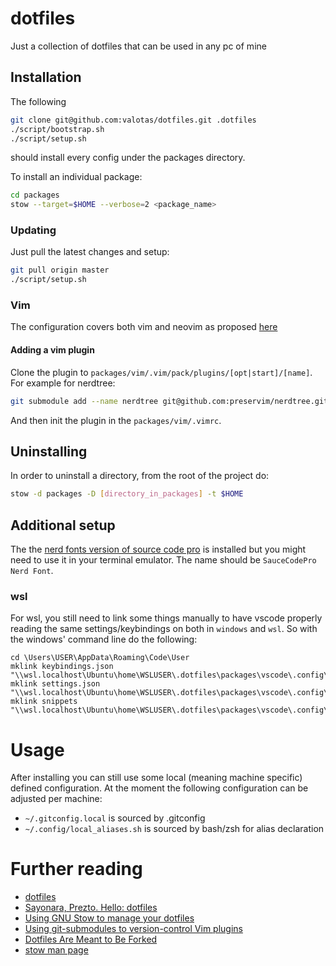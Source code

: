 # dotfiles
Just a collection of dotfiles that can be used in any pc of mine

## Installation

The following

```sh
git clone git@github.com:valotas/dotfiles.git .dotfiles
./script/bootstrap.sh
./script/setup.sh
```

should install every config under the packages directory.

To install an individual package:

```sh
cd packages
stow --target=$HOME --verbose=2 <package_name>
```

### Updating

Just pull the latest changes and setup:

```sh
git pull origin master
./script/setup.sh
```

### Vim

The configuration covers both vim and neovim as proposed [here](https://www.youtube.com/watch?v=X2_R3uxDN6g)

#### Adding a vim plugin

Clone the plugin to `packages/vim/.vim/pack/plugins/[opt|start]/[name]`. For example for nerdtree:

```sh
git submodule add --name nerdtree git@github.com:preservim/nerdtree.git packages/vim/.vim/pack/plugins/opt/nerdtree 
```

And then init the plugin in the `packages/vim/.vimrc`.

## Uninstalling 

In order to uninstall a directory, from the root of the project do:

```sh
stow -d packages -D [directory_in_packages] -t $HOME
```

## Additional setup

The the [nerd fonts version of source code pro](https://www.nerdfonts.com/font-downloads) is installed but you might need to use it in your terminal emulator. The name should be `SauceCodePro Nerd Font`.

### wsl

For wsl, you still need to link some things manually to have vscode properly reading the same settings/keybindings on both in `windows` and `wsl`. So with the windows' command line do the following:

```batch
cd \Users\USER\AppData\Roaming\Code\User
mklink keybindings.json "\\wsl.localhost\Ubuntu\home\WSLUSER\.dotfiles\packages\vscode\.config\Code\User\keybindings.json"
mklink settings.json "\\wsl.localhost\Ubuntu\home\WSLUSER\.dotfiles\packages\vscode\.config\Code\User\settings.json"
mklink snippets "\\wsl.localhost\Ubuntu\home\WSLUSER\.dotfiles\packages\vscode\.config\Code\User\snippets"
```

# Usage

After installing you can still use some local (meaning machine specific) defined configuration. At the moment the following configuration can be adjusted per machine:

- `~/.gitconfig.local` is sourced by .gitconfig
- `~/.config/local_aliases.sh` is sourced by bash/zsh for alias declaration

# Further reading

- [dotfiles](https://dotfiles.github.io/)
- [Sayonara, Prezto. Hello: dotfiles](https://naikoob.github.io/blog/2020/10/02/hello-dotfiles.html)
- [Using GNU Stow to manage your dotfiles](https://brandon.invergo.net/news/2012-05-26-using-gnu-stow-to-manage-your-dotfiles.html)
- [Using git-submodules to version-control Vim plugins](https://gist.github.com/manasthakur/d4dc9a610884c60d944a4dd97f0b3560)
- [Dotfiles Are Meant to Be Forked](https://zachholman.com/2010/08/dotfiles-are-meant-to-be-forked/)
- [stow man page](https://linux.die.net/man/8/stow)
